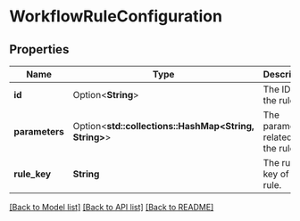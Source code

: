 # WorkflowRuleConfiguration

## Properties

Name | Type | Description | Notes
------------ | ------------- | ------------- | -------------
**id** | Option<**String**> | The ID of the rule. | [optional]
**parameters** | Option<**std::collections::HashMap<String, String>**> | The parameters related to the rule. | [optional]
**rule_key** | **String** | The rule key of the rule. | 

[[Back to Model list]](../README.md#documentation-for-models) [[Back to API list]](../README.md#documentation-for-api-endpoints) [[Back to README]](../README.md)


